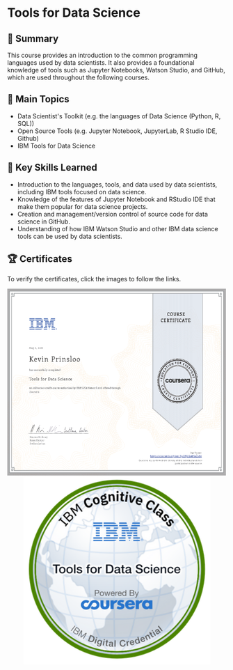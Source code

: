 # Tools for Data Science

## 📄 Summary 
This course provides an introduction to the common programming languages used by data scientists. It also provides a foundational knowledge of tools such as Jupyter Notebooks, Watson Studio, and GitHub, which are used throughout the following courses. 

## 📑 Main Topics 
- Data Scientist's Toolkit (e.g. the languages of Data Science (Python, R, SQL))
- Open Source Tools (e.g. Jupyter Notebook, JupyterLab, R Studio IDE, Github)
- IBM Tools for Data Science

## 🔑 Key Skills Learned 
- Introduction to the languages, tools, and data used by data scientists, including IBM tools focused on data science. 
- Knowledge of the features of Jupyter Notebook and RStudio IDE that make them popular for data science projects.
- Creation and management/version control of source code for data science in GitHub.
- Understanding of how IBM Watson Studio and other IBM data science tools can be used by data scientists.

## 🏆 Certificates 
To verify the certificates, click the images to follow the links.

<p align="middle">
  <a href="https://coursera.org/share/e4348f3a4d7983a7ec56fed3a3d3d962"><img src="https://github.com/kevinprinsloo/IBM-Data-Science-Professional-Certification/blob/master/02.%20Tools%20for%20Data%20Science/images/Certificate.png"
" height="430"></a>
  <a href="https://www.credly.com/earner/earned/badge/b752bbdc-d8d0-4813-9d01-0889dadf4315"><img src="https://github.com/kevinprinsloo/IBM-Data-Science-Professional-Certification/blob/master/02.%20Tools%20for%20Data%20Science/images/Tools_for_Data_Science_Foundational.png" height="430"></a>
</p>
